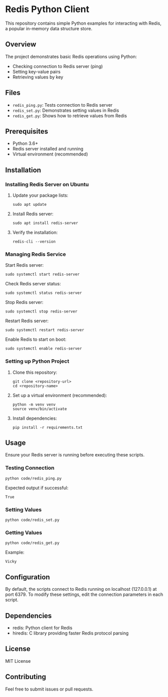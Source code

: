 # Redis Python Client

This repository contains simple Python examples for interacting with Redis, a popular in-memory data structure store.

## Overview

The project demonstrates basic Redis operations using Python:
- Checking connection to Redis server (ping)
- Setting key-value pairs
- Retrieving values by key

## Files

- `redis_ping.py`: Tests connection to Redis server
- `redis_set.py`: Demonstrates setting values in Redis
- `redis_get.py`: Shows how to retrieve values from Redis

## Prerequisites

- Python 3.6+
- Redis server installed and running
- Virtual environment (recommended)

## Installation

### Installing Redis Server on Ubuntu

1. Update your package lists:
   ```
   sudo apt update
   ```

2. Install Redis server:
   ```
   sudo apt install redis-server
   ```

3. Verify the installation:
   ```
   redis-cli --version
   ```

### Managing Redis Service

Start Redis server:
```
sudo systemctl start redis-server
```

Check Redis server status:
```
sudo systemctl status redis-server
```

Stop Redis server:
```
sudo systemctl stop redis-server
```

Restart Redis server:
```
sudo systemctl restart redis-server
```

Enable Redis to start on boot:
```
sudo systemctl enable redis-server
```

### Setting up Python Project

1. Clone this repository:
   ```
   git clone <repository-url>
   cd <repository-name>
   ```

2. Set up a virtual environment (recommended):
   ```
   python -m venv venv
   source venv/bin/activate 
   ```

3. Install dependencies:
   ```
   pip install -r requirements.txt
   ```

## Usage

Ensure your Redis server is running before executing these scripts.

### Testing Connection

```
python code/redis_ping.py
```

Expected output if successful:
```
True
```

### Setting Values

```
python code/redis_set.py
```

### Getting Values

```
python code/redis_get.py
```

Example:
```
Vicky
```

## Configuration

By default, the scripts connect to Redis running on localhost (127.0.0.1) at port 6379. To modify these settings, edit the connection parameters in each script.

## Dependencies

- redis: Python client for Redis
- hiredis: C library providing faster Redis protocol parsing

## License

MIT License

## Contributing

Feel free to submit issues or pull requests.